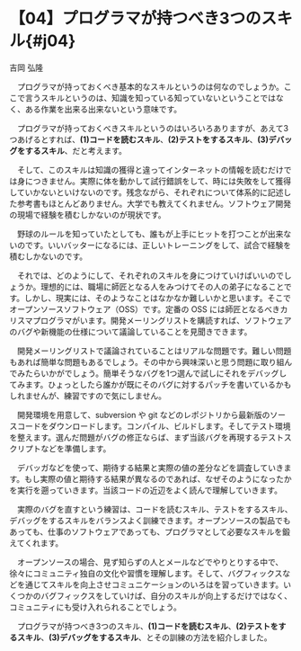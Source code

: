 # 【04】プログラマが持つべき3つのスキル{#j04}

<div class="author">吉岡 弘隆</div>

　プログラマが持っておくべき基本的なスキルというのは何なのでしょうか。ここで言うスキルというのは、知識を知っている知っていないということではなく、ある作業を出来る出来ないという意味です。

　プログラマが持っておくべきスキルというのはいろいろありますが、あえて3つあげるとすれば、**(1)コードを読むスキル**、**(2)テストをするスキル**、**(3)デバッグをするスキル**、だと考えます。

　そして、このスキルは知識の獲得と違ってインターネットの情報を読むだけでは身につきません。実際に体を動かして試行錯誤をして、時には失敗をして獲得していかないといけないのです。残念ながら、それぞれについて体系的に記述した参考書もほとんどありません。大学でも教えてくれません。ソフトウェア開発の現場で経験を積むしかないのが現状です。

　野球のルールを知っていたとしても、誰もが上手にヒットを打つことが出来ないのです。いいバッターになるには、正しいトレーニングをして、試合で経験を積むしかないのです。

　それでは、どのようにして、それぞれのスキルを身につけていけばいいのでしょうか。理想的には、職場に師匠となる人をみつけてその人の弟子になることです。しかし、現実には、そのようなことはなかなか難しいかと思います。そこでオープンソースソフトウェア（OSS）です。定番の OSS には師匠となるべきカリスマプログラマがいます。開発メーリングリストを購読すれば、ソフトウェアのバグや新機能の仕様について議論していることを見聞きできます。

　開発メーリングリストで議論されていることはリアルな問題です。難しい問題もあれば簡単な問題もあるでしょう。その中から興味深いと思う問題に取り組んでみたらいかがでしょう。簡単そうなバグを1つ選んで試しにそれをデバッグしてみます。ひょっとしたら誰かが既にそのバグに対するパッチを書いているかもしれませんが、練習ですので気にしません。

　開発環境を用意して、subversion や git などのレポジトリから最新版のソースコードをダウンロードします。コンパイル、ビルドします。そしてテスト環境を整えます。選んだ問題がバグの修正ならば、まず当該バグを再現するテストスクリプトなどを準備します。

　デバッガなどを使って、期待する結果と実際の値の差分などを調査していきます。もし実際の値と期待する結果が異なるのであれば、なぜそのようになったかを実行を遡っていきます。当該コードの近辺をよく読んで理解していきます。

　実際のバグを直すという練習は、コードを読むスキル、テストをするスキル、デバッグをするスキルをバランスよく訓練できます。オープンソースの製品でもあっても、仕事のソフトウェアであっても、プログラマとして必要なスキルを鍛えてくれます。

　オープンソースの場合、見ず知らずの人とメールなどでやりとりする中で、徐々にコミュニティ独自の文化や習慣を理解します。そして、バグフィックスなどを通じてスキルを向上させコミュニケーションのいろはを習っていきます。いくつかのバグフィックスをしていけば、自分のスキルが向上するだけではなく、コミュニティにも受け入れられることでしょう。

　プログラマが持つべき3つのスキル、**(1)コードを読むスキル**、**(2)テストをするスキル**、**(3)デバッグをするスキル**、とその訓練の方法を紹介しました。
